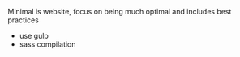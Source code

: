 Minimal is website, focus on being much optimal and includes best practices

- use gulp
- sass compilation
